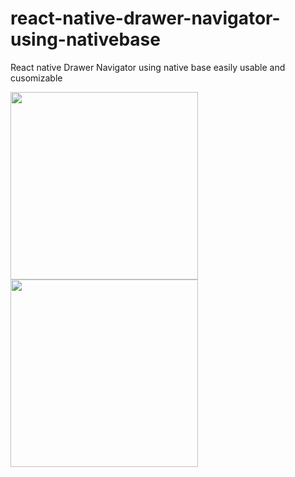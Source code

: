 # react-native-drawer-navigator-using-nativebase
React native Drawer Navigator using native base easily usable and cusomizable

<img src="screenshots/home.jpg" width="300" height="auto" />
<img src="screenshots/menu.jpg" width="300" height="auto" />
